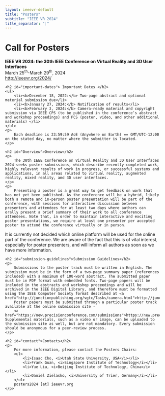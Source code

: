 ```yaml
---
layout: ieeevr-default
title: "Posters"
subtitle: "IEEE VR 2024"
title_separator: "|"
---
```



<!-- <div>
    <p>
        More information coming soon, please watch this space.
    </p>
</div> -->


<div>
    <h1 id="cfp-posters"> Call for Posters</h1>
    <p>
        <strong style="color: black">IEEE VR 2024: the 30th IEEE Conference on Virtual Reality and 3D User Interfaces</strong><br /> March 25<sup>th</sup>-March 29<sup>th</sup>, 2024
        <br />
        <a href="http://ieeevr.org/2024/">http://ieeevr.org/2024/</a>
    </p>

    <h2 id="important-dates"> Important Dates </h2>
    <ul>
        <li><b>December 18, 2022:</b> Two-page abstract and optional material submission due</li>
        <li><b>January 27, 2024:</b> Notification of results</li>
        <li><b>February 3, 2024:</b> Camera-ready material and copyright submission via IEEE CPS (to be published in the conference’s abstract and workshop proceedings) and PCS (poster, video, and other additional materials) </li>
    </ul>
    <p>
        Each deadline is 23:59:59 AoE (Anywhere on Earth) == GMT/UTC-12:00 on the stated day, no matter where the submitter is located.
    </p>
    
    <h2 id="Overview">Overview</h2>
    <p>
        The 30th IEEE Conference on Virtual Reality and 3D User Interfaces 2024 seeks poster submissions, which describe recently completed work, highly relevant results of work in progress, or successful systems and applications, in all areas related to virtual reality, augmented reality, mixed reality, and 3D user interfaces.
    </p>
    <p>
        Presenting a poster is a great way to get feedback on work that has not yet been published. As the conference will be a hybrid, likely both a remote and in-person poster presentation will be part of the conference, with sessions for interactive discussion between presenters and attendees for at least two days where authors can orally present a brief summary of their work to all conference attendees. Note that, in order to maintain interactive and exciting poster presentations, we require at least one presenter per accepted poster to attend the conference virtually or in person.
 </p>

<p>
It is currently not decided which online platform will be used for the online part of the conference. We are aware of the fact that this is of vital interest, especially for poster presenters, and will inform all authors as soon as we have more information.
</p>
    
    <h2 id="submission-guidelines">Submission Guidelines</h2>
    <p>
        Submissions to the poster track must be written in English. The submission must be in the form of a two-page summary paper (references included) with a maximum of 100-word abstract. The submitted paper must be in PDF format with embedded fonts. Two-page papers will be included in the abstracts and workshop proceedings and will be archived in the IEEE Digital Library, and therefore must be formatted using the IEEE Computer Society format described at <a href="http://junctionpublishing.org/vgtc/Tasks/camera.html">http://junctionpublishing.org/vgtc/Tasks/camera.html</a>. 
        Poster papers must be submitted through a particular poster track available at the online submission site - 
        <a href="https://new.precisionconference.com/submissions">https://new.precisionconference.com/submissions</a>. Supplemental materials, such as a video or image, can be uploaded to the submission site as well, but are not mandatory. Every submission should be anonymous for a peer-review process.
    </p>
    
    <h2 id="contact">Contacts</h2>
    <p>
        For more information, please contact the Posters Chairs:
        <ul>
            <li>Isaac Cho, <i>Utah State University, USA</i></li>
            <li>Frank Guan, <i>Singapore Institute of Technology</i></li>
            <li>Yue Liu, <i>Beijing Institute of Technology, China</i></li>
            <li>Daniel Zielasko, <i>University of Trier, Germany</i></li>
        </ul>
        posters2024 [at] ieeevr.org
    </p>
</div>
